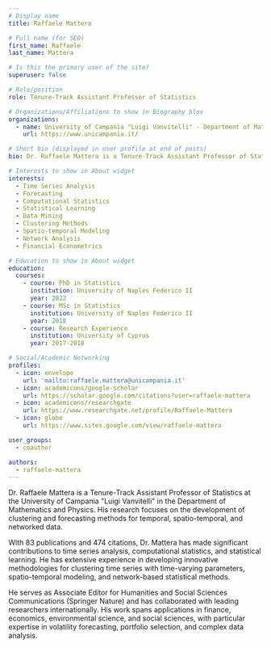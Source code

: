 ```yaml
---
# Display name
title: Raffaele Mattera

# Full name (for SEO)
first_name: Raffaele
last_name: Mattera

# Is this the primary user of the site?
superuser: false

# Role/position
role: Tenure-Track Assistant Professor of Statistics

# Organizations/Affiliations to show in Biography blox
organizations:
  - name: University of Campania "Luigi Vanvitelli" - Department of Mathematics and Physics
    url: https://www.unicampania.it/

# Short bio (displayed in user profile at end of posts)
bio: Dr. Raffaele Mattera is a Tenure-Track Assistant Professor of Statistics specializing in clustering and forecasting methods for temporal, spatio-temporal, and networked data with 83 publications and 474 citations.

# Interests to show in About widget
interests:
  - Time Series Analysis
  - Forecasting
  - Computational Statistics
  - Statistical Learning
  - Data Mining
  - Clustering Methods
  - Spatio-temporal Modeling
  - Network Analysis
  - Financial Econometrics

# Education to show in About widget
education:
  courses:
    - course: PhD in Statistics
      institution: University of Naples Federico II
      year: 2022
    - course: MSc in Statistics
      institution: University of Naples Federico II
      year: 2018
    - course: Research Experience
      institution: University of Cyprus
      year: 2017-2018

# Social/Academic Networking
profiles:
  - icon: envelope
    url: 'mailto:raffaele.mattera@unicampania.it'
  - icon: academicons/google-scholar
    url: https://scholar.google.com/citations?user=raffaele-mattera
  - icon: academicons/researchgate
    url: https://www.researchgate.net/profile/Raffaele-Mattera
  - icon: globe
    url: https://www.sites.google.com/view/raffaele-mattera

user_groups:
  - coauthor

authors:
  - raffaele-mattera
---
```


Dr. Raffaele Mattera is a Tenure-Track Assistant Professor of Statistics at the University of Campania "Luigi Vanvitelli" in the Department of Mathematics and Physics. His research focuses on the development of clustering and forecasting methods for temporal, spatio-temporal, and networked data.

With 83 publications and 474 citations, Dr. Mattera has made significant contributions to time series analysis, computational statistics, and statistical learning. He has extensive experience in developing innovative methodologies for clustering time series with time-varying parameters, spatio-temporal modeling, and network-based statistical methods.

He serves as Associate Editor for Humanities and Social Sciences Communications (Springer Nature) and has collaborated with leading researchers internationally. His work spans applications in finance, economics, environmental science, and social sciences, with particular expertise in volatility forecasting, portfolio selection, and complex data analysis.
